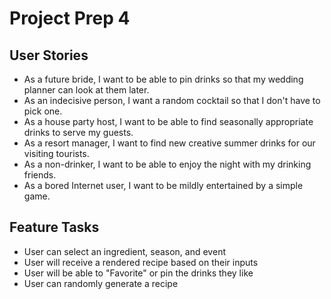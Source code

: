 # Project Prep 4

## User Stories
- As a future bride, I want to be able to pin drinks so that my wedding planner can look at them later.
- As an indecisive person, I want a random cocktail so that I don't have to pick one.
- As a house party host, I want to be able to find seasonally appropriate drinks to serve my guests.
- As a resort manager, I want to find new creative summer drinks for our visiting tourists.
- As a non-drinker, I want to be able to enjoy the night with my drinking friends. 
- As a bored Internet user, I want to be mildly entertained by a simple game.

## Feature Tasks
- User can select an ingredient, season, and event 
- User will receive a rendered recipe based on their inputs
- User will be able to "Favorite" or pin the drinks they like 
- User can randomly generate a recipe


